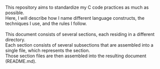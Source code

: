 This repository aims to standardize my C code practices as much as possible.  
Here, I will describe how I name different language constructs, the techniques I use, and the rules I follow.  
\
This document consists of several sections, each residing in a different directory.  
Each section consists of several subsections that are assembled into a single file, which represents the section.  
Those section files are then assembled into the resulting document (README.md).
